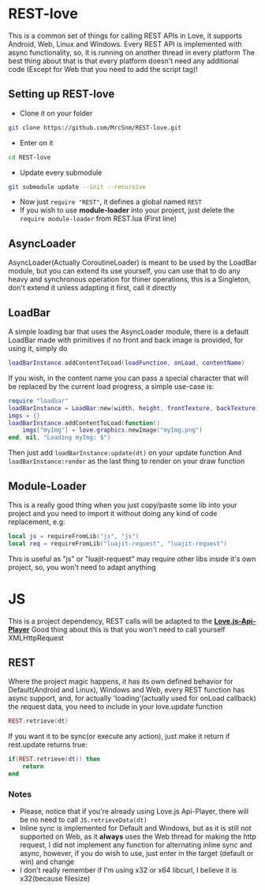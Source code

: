 # REST-love
This is a common set of things for calling REST APIs in Love, it supports Android, Web, Linux and Windows.
Every REST API is implemented with async functionality, so, it is running on another thread in every platform
The best thing about that is that every platform doesn't need any additional code (Except for Web that you need to add the script tag)!

## Setting up REST-love
- Clone it on your folder
```sh
git clone https://github.com/MrcSnm/REST-love.git
```
- Enter on it
```sh
cd REST-love
```
- Update every submodule
```sh
git submodule update --init --recursive
```
- Now just `require "REST"`, it defines a global named `REST`
- If you wish to use **module-loader** into your project, just delete the `require module-loader` from REST.lua (First line)

## AsyncLoader
AsyncLoader(Actually CoroutineLoader) is meant to be used by the LoadBar module, but you can extend its use yourself, you can use that
to do any heavy and synchronous operation for thiner operations, this is a Singleton, don't extend it unless
adapting it first, call it directly

## LoadBar
A simple loading bar that uses the AsyncLoader module, there is a default LoadBar made with primitives if no
front and back image is provided, for using it, simply do
```lua
loadBarInstance.addContentToLoad(loadFunction, onLoad, contentName)
```
If you wish, in the content name you can pass a special character that will be replaced by the current load progress,
a simple use-case is:
```lua
require "loadbar"
loadBarInstance = LoadBar:new(width, height, frontTexture, backTexture)
imgs = {}
loadBarInstance.addContentToLoad(function()
    imgs["myImg"] = love.graphics.newImage("myImg.png")
end, nil, "Loading myImg: $")
```

Then just add `loadBarInstance:update(dt)` on your update function
And `loadBarInstance:render` as the last thing to render on your draw function

## Module-Loader
This is a really good thing when you just copy/paste some lib into your project and you need to import it without doing
any kind of code replacement, e.g:
```lua
local js = requireFromLib("js", "js")
local req = requireFromLib("luajit-request", "luajit-request")
```
This is useful as "js" or "luajit-request" may require other libs inside it's own project, so, you won't need to adapt anything

# JS
This is a project dependency, REST calls will be adapted to the [**Love.js-Api-Player**](https://github.com/MrcSnm/Love.js-Api-Player)
Good thing about this is that you won't need to call yourself XMLHttpRequest


## REST
Where the project magic happens, it has its own defined behavior for Default(Android and Linux), Windows and Web, every REST function has
async support, and, for actually 'loading'(actually used for onLoad callback) the request data, you need to include in your love.update function
```lua
REST.retrieve(dt)
```
If you want it to be sync(or execute any action), just make it return if rest.update returns true:
```lua
if(REST.retrieve(dt)) then
    return
end
```

### Notes
- Please, notice that if you're already using Love.js Api-Player, there will be no need to call `JS.retrieveData(dt)`
- Inline sync is implemented for Default and Windows, but as it is still not supported on Web, as it **always** uses the Web thread for making the http request, I did not implement any function for alternating inline sync and async, however, if you do wish to use, just enter in the target (default or win) and change
- I don't really remember if I'm using x32 or x64 libcurl, I believe it is x32(because filesize)
